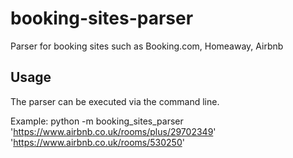 # booking-sites-parser
Parser for booking sites such as Booking.com, Homeaway, Airbnb

## Usage
The parser can be executed via the command line. 

Example:  python -m booking_sites_parser 'https://www.airbnb.co.uk/rooms/plus/29702349' 'https://www.airbnb.co.uk/rooms/530250'
